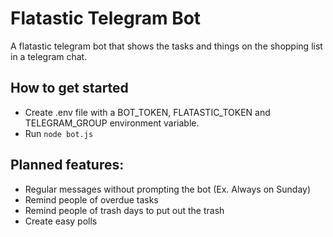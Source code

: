 # Flatastic Telegram Bot

A flatastic telegram bot that shows the tasks and things on the shopping list in a telegram chat.

## How to get started
- Create .env file with a BOT_TOKEN, FLATASTIC_TOKEN and TELEGRAM_GROUP environment variable.
- Run ```node bot.js```

## Planned features:
- Regular messages without prompting the bot (Ex. Always on Sunday)
- Remind people of overdue tasks
- Remind people of trash days to put out the trash
- Create easy polls

